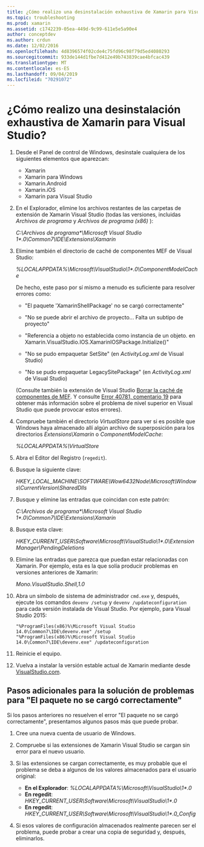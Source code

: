 ```yaml
---
title: ¿Cómo realizo una desinstalación exhaustiva de Xamarin para Visual Studio?
ms.topic: troubleshooting
ms.prod: xamarin
ms.assetid: c1742239-05ea-449d-9c99-611e5e5a90e4
author: conceptdev
ms.author: crdun
ms.date: 12/02/2016
ms.openlocfilehash: 4d8396574f02cde4c75fd96c98f79d5ed4080293
ms.sourcegitcommit: 933de144d1fbe7d412e49b743839cae4bfcac439
ms.translationtype: MT
ms.contentlocale: es-ES
ms.lasthandoff: 09/04/2019
ms.locfileid: "70291072"
---
```

# <a name="how-do-i-perform-a-thorough-uninstall-for-xamarin-for-visual-studio"></a>¿Cómo realizo una desinstalación exhaustiva de Xamarin para Visual Studio?


1. Desde el Panel de control de Windows, desinstale cualquiera de los siguientes elementos que aparezcan:

    - Xamarin
    - Xamarin para Windows
    - Xamarin.Android
    - Xamarin.iOS
    - Xamarin para Visual Studio

2. En el Explorador, elimine los archivos restantes de las carpetas de extensión de Xamarin Visual Studio (todas las versiones, incluidas _Archivos de programa_ y _Archivos de programa (x86)_ ):

    _C:\\Archivos de programa\*\\Microsoft Visual Studio 1\*.0\\Common7\\IDE\\Extensions\\Xamarin_

3. Elimine también el directorio de caché de componentes MEF de Visual Studio:

    _%LOCALAPPDATA%\\Microsoft\\VisualStudio\\1\*.0\\ComponentModelCache_

    De hecho, este paso por sí mismo a menudo es suficiente para resolver errores como:

    - "El paquete 'XamarinShellPackage' no se cargó correctamente"

    - "No se puede abrir el archivo de proyecto... Falta un subtipo de proyecto"

    - "Referencia a objeto no establecida como instancia de un objeto.  en Xamarin.VisualStudio.IOS.XamarinIOSPackage.Initialize()"

    - "No se pudo empaquetar SetSite" (en _ActivityLog.xml_ de Visual Studio)

    - "No se pudo empaquetar LegacySitePackage" (en _ActivityLog.xml_ de Visual Studio)

    (Consulte también la extensión de Visual Studio [Borrar la caché de componentes de MEF](https://visualstudiogallery.msdn.microsoft.com/22b94661-70c7-4a93-9ca3-8b6dd45f47cd).  Y consulte [Error 40781, comentario 19](https://bugzilla.xamarin.com/show_bug.cgi?id=40781#c19) para obtener más información sobre el problema de nivel superior en Visual Studio que puede provocar estos errores).

4. Compruebe también el directorio _VirtualStore_ para ver si es posible que Windows haya almacenado allí algún archivo de superposición para los directorios _Extensions\\Xamarin_ o _ComponentModelCache_:

    _%LOCALAPPDATA%\\VirtualStore_

5. Abra el Editor del Registro (`regedit`).

6. Busque la siguiente clave:

    _HKEY\_LOCAL\_MACHINE\\SOFTWARE\\Wow6432Node\\Microsoft\\Windows\\CurrentVersion\\SharedDlls_

7. Busque y elimine las entradas que coincidan con este patrón:

    _C:\\Archivos de programa\*\\Microsoft Visual Studio 1\*.0\\Common7\\IDE\\Extensions\\Xamarin_

8. Busque esta clave:

    _HKEY\_CURRENT\_USER\\Software\\Microsoft\\VisualStudio\\1\*.0\\ExtensionManager\\PendingDeletions_

9. Elimine las entradas que parezca que puedan estar relacionadas con Xamarin.  Por ejemplo, esta es la que solía producir problemas en versiones anteriores de Xamarin:

    _Mono.VisualStudio.Shell,1.0_

10. Abra un símbolo de sistema de administrador `cmd.exe` y, después, ejecute los comandos `devenv /setup` y `devenv /updateconfiguration` para cada versión instalada de Visual Studio.  Por ejemplo, para Visual Studio 2015:

    ```
    "%ProgramFiles(x86)%\Microsoft Visual Studio 14.0\Common7\IDE\devenv.exe" /setup
    "%ProgramFiles(x86)%\Microsoft Visual Studio 14.0\Common7\IDE\devenv.exe" /updateconfiguration
    ```

11. Reinicie el equipo.

12. Vuelva a instalar la versión estable actual de Xamarin mediante desde [VisualStudio.com](https://visualstudio.com/xamarin/).

## <a name="additional-troubleshooting-steps-for-package-did-not-load-correctly"></a>Pasos adicionales para la solución de problemas para "El paquete no se cargó correctamente"

Si los pasos anteriores no resuelven el error "El paquete no se cargó correctamente", presentamos algunos pasos más que puede probar.

1. Cree una nueva cuenta de usuario de Windows.

2. Compruebe si las extensiones de Xamarin Visual Studio se cargan sin error para el nuevo usuario.

3. Si las extensiones se cargan correctamente, es muy probable que el problema se deba a algunos de los valores almacenados para el usuario original:

    - **En el Explorador**: _%LOCALAPPDATA%\\Microsoft\\VisualStudio\\1\*.0_
    - **En regedit**: _HKEY\_CURRENT\_USER\\Software\\Microsoft\\VisualStudio\\1\*.0_
    - **En regedit**: _HKEY\_CURRENT\_USER\\Software\\Microsoft\\VisualStudio\\1\*.0\_Config_

4. Si esos valores de configuración almacenados realmente parecen ser el problema, puede probar a crear una copia de seguridad y, después, eliminarlos.
